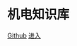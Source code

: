 # 机电知识库

<!-- 这是封面文件，编辑好后在 `index.html` 中把 `coverpage` 属性设置为 `true` 即可显示。 -->

<!-- 需要一个 slogan -->

[Github](https://github.com//dzylikecode/SCUT-Electromechanical/)
[进入](./)